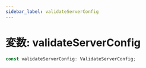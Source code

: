 ```yaml
---
sidebar_label: validateServerConfig
---
```


# 変数: validateServerConfig

```ts
const validateServerConfig: ValidateServerConfig;
```
